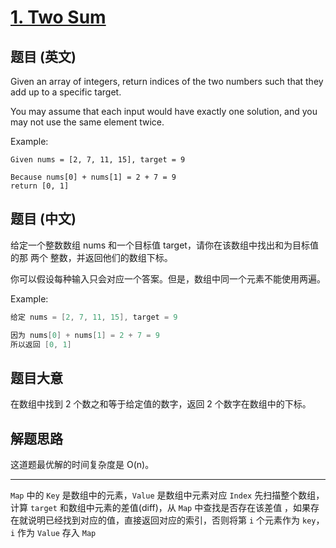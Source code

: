 # [1. Two Sum](https://leetcode-cn.com/problems/two-sum/)

## 题目 (英文)

Given an array of integers, return indices of the two numbers such that they add up to a specific target.

You may assume that each input would have exactly one solution, and you may not use the same element twice.

Example:

```
Given nums = [2, 7, 11, 15], target = 9

Because nums[0] + nums[1] = 2 + 7 = 9
return [0, 1]
```

## 题目 (中文)

给定一个整数数组 nums 和一个目标值 target，请你在该数组中找出和为目标值的那 两个 整数，并返回他们的数组下标。

你可以假设每种输入只会对应一个答案。但是，数组中同一个元素不能使用两遍。

Example:

```c
给定 nums = [2, 7, 11, 15], target = 9

因为 nums[0] + nums[1] = 2 + 7 = 9
所以返回 [0, 1]
```

## 题目大意

在数组中找到 2 个数之和等于给定值的数字，返回 2 个数字在数组中的下标。

## 解题思路

这道题最优解的时间复杂度是 O(n)。

---

`Map` 中的 `Key` 是数组中的元素，`Value` 是数组中元素对应 `Index`
先扫描整个数组，计算 `target` 和数组中元素的差值(diff)，从 `Map` 中查找是否存在该差值
，如果存在就说明已经找到对应的值，直接返回对应的索引，否则将第 `i` 个元素作为 `key`，`i` 作为 `Value`
存入 `Map`
